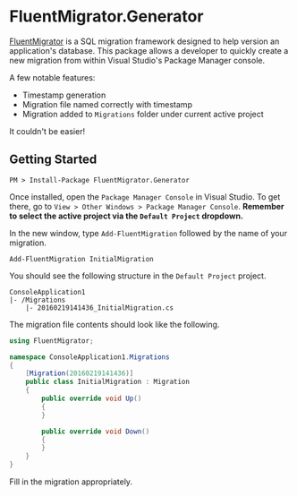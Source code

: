 # FluentMigrator.Generator

[FluentMigrator](https://github.com/schambers/fluentmigrator) is a SQL migration framework designed to help version an application's database. This package allows a developer to quickly create a new migration from within Visual Studio's Package Manager console. 

A few notable features:

- Timestamp generation
- Migration file named correctly with timestamp
- Migration added to `Migrations` folder under current active project

It couldn't be easier!

## Getting Started

```console
PM > Install-Package FluentMigrator.Generator
```

Once installed, open the `Package Manager Console` in Visual Studio. To get there, go to `View > Other Windows > Package Manager Console`. **Remember to select the active project via the `Default Project` dropdown.**

In the new window, type `Add-FluentMigration` followed by the name of your migration.

```console
Add-FluentMigration InitialMigration
```

You should see the following structure in the `Default Project` project.

```
ConsoleApplication1
|- /Migrations
    |- 20160219141436_InitialMigration.cs
```

The migration file contents should look like the following.

```csharp
using FluentMigrator;

namespace ConsoleApplication1.Migrations
{
    [Migration(20160219141436)]
    public class InitialMigration : Migration
    {
        public override void Up()
        {
        }

        public override void Down()
        {
        }
    }
}
```

Fill in the migration appropriately.